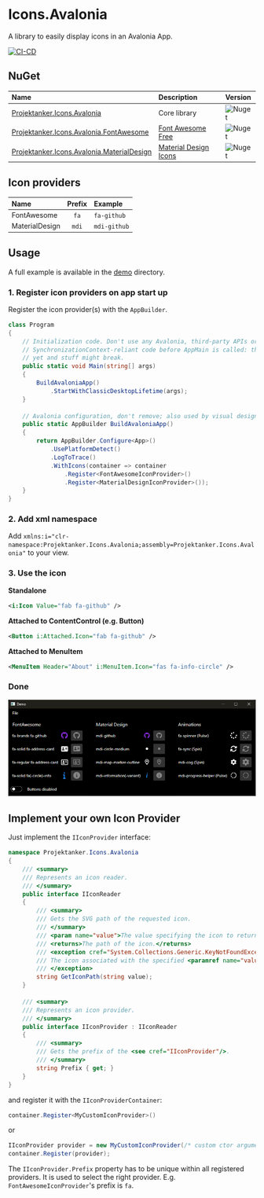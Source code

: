 # Icons.Avalonia
A library to easily display icons in an Avalonia App.

[![CI-CD](https://github.com/Projektanker/Icons.Avalonia/actions/workflows/ci-cd.yml/badge.svg)](https://github.com/Projektanker/Icons.Avalonia/actions/workflows/ci-cd.yml)

## NuGet
| Name | Description | Version |
|:-|:-|:-|
| [Projektanker.Icons.Avalonia](https://www.nuget.org/packages/Projektanker.Icons.Avalonia/) | Core library | ![Nuget](https://badgen.net/nuget/v/Projektanker.Icons.Avalonia) |
| [Projektanker.Icons.Avalonia.FontAwesome](https://www.nuget.org/packages/Projektanker.Icons.Avalonia.FontAwesome/) | [Font Awesome Free](https://fontawesome.com) | ![Nuget](https://badgen.net/nuget/v/Projektanker.Icons.Avalonia.FontAwesome) |
| [Projektanker.Icons.Avalonia.MaterialDesign](https://www.nuget.org/packages/Projektanker.Icons.Avalonia.MaterialDesign/) | [Material Design Icons](https://materialdesignicons.com/) | ![Nuget](https://badgen.net/nuget/v/Projektanker.Icons.Avalonia.MaterialDesign) |

## Icon providers
| Name | Prefix | Example|
|:-|:-:|:-|
|FontAwesome| `fa` | `fa-github`
|MaterialDesign| `mdi` | `mdi-github`
## Usage
A full example is available in the [demo](demo) directory.

### 1. Register icon providers on app start up
Register the icon provider(s) with the `AppBuilder`.
```csharp
class Program
{
    // Initialization code. Don't use any Avalonia, third-party APIs or any
    // SynchronizationContext-reliant code before AppMain is called: things aren't initialized
    // yet and stuff might break.
    public static void Main(string[] args)
    {
        BuildAvaloniaApp()
            .StartWithClassicDesktopLifetime(args);
    }

    // Avalonia configuration, don't remove; also used by visual designer.
    public static AppBuilder BuildAvaloniaApp()
    {
        return AppBuilder.Configure<App>()
            .UsePlatformDetect()
            .LogToTrace()
            .WithIcons(container => container
                .Register<FontAwesomeIconProvider>()
                .Register<MaterialDesignIconProvider>());
    }
}
```

### 2. Add xml namespace

Add `xmlns:i="clr-namespace:Projektanker.Icons.Avalonia;assembly=Projektanker.Icons.Avalonia"` to your view.

### 3. Use the icon

**Standalone**
```xml
<i:Icon Value="fab fa-github" />
```

**Attached to ContentControl (e.g. Button)**
```xml
<Button i:Attached.Icon="fab fa-github" />
```

**Attached to MenuItem**
```xml
<MenuItem Header="About" i:MenuItem.Icon="fas fa-info-circle" />
```

### Done

![Screenshot](https://github.com/Projektanker/Icons.Avalonia/raw/main/resources/demo.png)

## Implement your own Icon Provider
Just implement the `IIconProvider` interface:
```csharp
namespace Projektanker.Icons.Avalonia
{
    /// <summary>
    /// Represents an icon reader.
    /// </summary>
    public interface IIconReader
    {
        /// <summary>
        /// Gets the SVG path of the requested icon.
        /// </summary>
        /// <param name="value">The value specifying the icon to return it's path from.</param>
        /// <returns>The path of the icon.</returns>
        /// <exception cref="System.Collections.Generic.KeyNotFoundException">
        /// The icon associated with the specified <paramref name="value"/> does not exists.
        /// </exception>
        string GetIconPath(string value);
    }

    /// <summary>
    /// Represents an icon provider.
    /// </summary>
    public interface IIconProvider : IIconReader
    {
        /// <summary>
        /// Gets the prefix of the <see cref="IIconProvider"/>.
        /// </summary>
        string Prefix { get; }
    }
}
```
and register it with the `IIconProviderContainer`:
```csharp
container.Register<MyCustomIconProvider>()
```
or
```csharp
IIconProvider provider = new MyCustomIconProvider(/* custom ctor arguments */);
container.Register(provider);
```

The `IIconProvider.Prefix` property has to be unique within all registered providers. It is used to select the right provider. E.g. `FontAwesomeIconProvider`'s prefix is `fa`.

